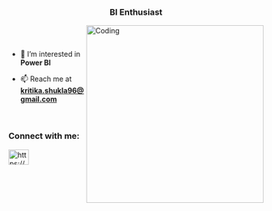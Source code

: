 <h3 align="center">BI Enthusiast</h3>
<img align="right" alt="Coding" width="350"src="https://user-images.githubusercontent.com/125440375/219616451-d945dd2e-356d-44bd-a3e4-690a7210b449.png">

<br>
<br>

- 👀 I’m interested in **Power BI**
  
- 📫 Reach me at **kritika.shukla96@gmail.com**
<br>
<h3 align="left">Connect with me:</h3>
<p align="left">
<a href="https://www.linkedin.com/in/kritika-shukla-813956267/" target="blank"><img align="center" src="https://raw.githubusercontent.com/rahuldkjain/github-profile-readme-generator/master/src/images/icons/Social/linked-in-alt.svg" alt="https://www.linkedin.com/in/kritika-shukla-813956267/" height="30" width="40" /></a>
</p>
